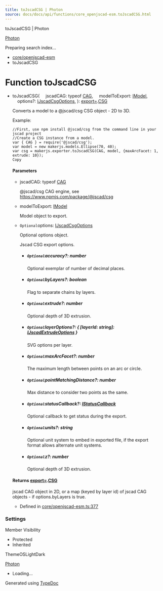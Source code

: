 ```yaml
---
title: toJscadCSG | Photon
source: docs/docs/api/functions/core_openjscad-esm.toJscadCSG.html
---
```


toJscadCSG | Photon

[Photon](../index.html)




Preparing search index...

* [core/openjscad-esm](../modules/core_openjscad-esm.html)
* toJscadCSG

# Function toJscadCSG

* toJscadCSG(
      jscadCAG: typeof [CAG](../classes/types_jscad.export_.CAG.html),
      modelToExport: [IModel](../interfaces/core_schema.IModel.html),
      options?: [IJscadCsgOptions](../interfaces/core_openjscad-esm.IJscadCsgOptions.html),
  ): [export=](../modules/types_jscad.export_.html).[CSG](../classes/types_jscad.export_.CSG.html)

  Converts a model to a @jscad/csg CSG object - 2D to 3D.

  Example:

  ```
  //First, use npm install @jscad/csg from the command line in your jscad project
  //Create a CSG instance from a model.
  var { CAG } = require('@jscad/csg');
  var model = new makerjs.models.Ellipse(70, 40);
  var csg = makerjs.exporter.toJscadCSG(CAG, model, {maxArcFacet: 1, extrude: 10});
  Copy
  ```

  #### Parameters

  + jscadCAG: typeof [CAG](../classes/types_jscad.export_.CAG.html)

    @jscad/csg CAG engine, see <https://www.npmjs.com/package/@jscad/csg>
  + modelToExport: [IModel](../interfaces/core_schema.IModel.html)

    Model object to export.
  + `Optional`options: [IJscadCsgOptions](../interfaces/core_openjscad-esm.IJscadCsgOptions.html)

    Optional options object.

    Jscad CSG export options.

    - ##### `Optional`accuracy?: number

      Optional exemplar of number of decimal places.
    - ##### `Optional`byLayers?: boolean

      Flag to separate chains by layers.
    - ##### `Optional`extrude?: number

      Optional depth of 3D extrusion.
    - ##### `Optional`layerOptions?: { [layerId: string]: [IJscadExtrudeOptions](../interfaces/core_openjscad-esm.IJscadExtrudeOptions.html) }

      SVG options per layer.
    - ##### `Optional`maxArcFacet?: number

      The maximum length between points on an arc or circle.
    - ##### `Optional`pointMatchingDistance?: number

      Max distance to consider two points as the same.
    - ##### `Optional`statusCallback?: [IStatusCallback](../interfaces/core_openjscad-esm.IStatusCallback.html)

      Optional callback to get status during the export.
    - ##### `Optional`units?: string

      Optional unit system to embed in exported file, if the export format allows alternate unit systems.
    - ##### `Optional`z?: number

      Optional depth of 3D extrusion.

  #### Returns [export=](../modules/types_jscad.export_.html).[CSG](../classes/types_jscad.export_.CSG.html)

  jscad CAG object in 2D, or a map (keyed by layer id) of jscad CAG objects - if options.byLayers is true.

  + Defined in [core/openjscad-esm.ts:377](https://github.com/mwhite454/photon/blob/main/packages/photon/src/core/openjscad-esm.ts#L377)

### Settings

Member Visibility

* Protected
* Inherited

ThemeOSLightDark

[Photon](../index.html)

* Loading...

Generated using [TypeDoc](https://typedoc.org/)
